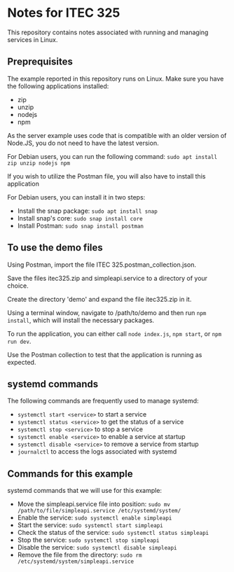 # Notes for ITEC 325

This repository contains notes associated with running and managing services in Linux.

## Preprequisites

The example reported in this repository runs on Linux. Make sure you have the following applications installed:

- zip
- unzip
- nodejs
- npm

As the server example uses code that is compatible with an older version of Node.JS, you do not need to have the latest version.

For Debian users, you can run the following command: `sudo apt install zip unzip nodejs npm`

If you wish to utilize the Postman file, you will also have to install this application

For Debian users, you can install it in two steps:

- Install the snap package: `sudo apt install snap`
- Install snap's core: `sudo snap install core`
- Install Postman: `sudo snap install postman`

## To use the demo files

Using Postman, import the file ITEC 325.postman_collection.json.

Save the files itec325.zip and simpleapi.service to a directory of your choice.

Create the directory 'demo' and expand the file itec325.zip in it.

Using a terminal window, navigate to /path/to/demo and then run `npm install`, which will install the necessary packages.

To run the application, you can either call `node index.js`, `npm start`, or `npm run dev`.

Use the Postman collection to test that the application is running as expected.

## systemd commands

The following commands are frequently used to manage systemd:

- `systemctl start <service>` to start a service
- `systemctl status <service>` to get the status of a service
- `systemctl stop <service>` to stop a service
- `systemctl enable <service>` to enable a service at startup
- `systemctl disable <service>` to remove a service from startup
- `journalctl` to access the logs associated with systemd

## Commands for this example

systemd commands that we will use for this example:

- Move the simpleapi.service file into position: `sudo mv /path/to/file/simpleapi.service /etc/systemd/system/`
- Enable the service: `sudo systemctl enable simpleapi`
- Start the service: `sudo systemctl start simpleapi`
- Check the status of the service: `sudo systemctl status simpleapi`
- Stop the service: `sudo systemctl stop simpleapi`
- Disable the service: `sudo systemctl disable simpleapi`
- Remove the file from the directory: `sudo rm /etc/systemd/system/simpleapi.service`
